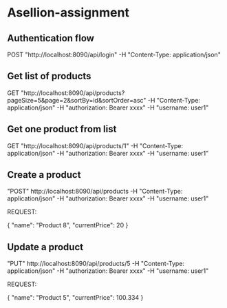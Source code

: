 # Asellion-assignment

## Authentication flow 
POST "http://localhost:8090/api/login" -H "Content-Type: application/json"

## Get list of products
GET "http://localhost:8090/api/products?pageSize=5&page=2&sortBy=id&sortOrder=asc" -H "Content-Type: application/json" -H "authorization: Bearer xxxx" -H "username: user1"

## Get one product from list
GET "http://localhost:8090/api/products/1" -H "Content-Type: application/json" -H "authorization: Bearer xxxx" -H "username: user1"

## Create a product
"POST" http://localhost:8090/api/products -H "Content-Type: application/json" -H "authorization: Bearer xxxx" -H "username: user1"

REQUEST:

{
    "name": "Product 8",
    "currentPrice": 20
}

## Update a product
"PUT" http://localhost:8090/api/products/5 -H "Content-Type: application/json" -H "authorization: Bearer xxxx" -H "username: user1"

REQUEST:

{
    "name": "Product 5",
    "currentPrice": 100.334
}


